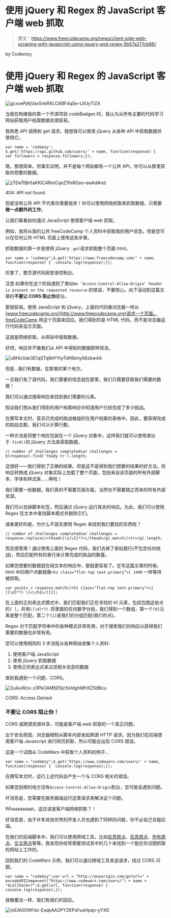 # 使用 jQuery 和 Regex 的 JavaScript 客户端 web 抓取

> 原文：<https://www.freecodecamp.org/news/client-side-web-scraping-with-javascript-using-jquery-and-regex-5b57a271cb86/>

by Codemzy

# 使用 jQuery 和 Regex 的 JavaScript 客户端 web 抓取

![gcxvePjAjVax5nkRXLCABF4q5e-tJIUyTiZA](img/a5ad28ade950dbf92c7d8f09ebef932a.png)

当我在构建我的第一个开源项目 codeBadges 时，我认为从所有主要的代码学习网站获取用户档案数据会很容易。

我熟悉 API 调用和 get 请求。我想我可以使用 jQuery 从各种 API 中获取数据并使用它。

```
var name = 'codemzy';                $.get('https://api.github.com/users/' + name, function(response) {                      var followers = response.followers;});
```

嗯，那很简单。但事实证明，并不是每个网站都有一个公共 API，你可以从那里获取你想要的数据。

![zTDeTtBr0aKKlCARmCqeZ1fnRGso-ewAdAnd](img/d51b9cc90c325494771a6c1c1078bf19.png)

404: API not found

但是没有公共 API 不代表你需要放弃！你可以使用网络抓取来抓取数据，只需要**做一点额外的工作**。

让我们看看如何通过 JavaScript 使用客户端 web 抓取。

例如，我将从我的公共 freeCodeCamp 个人资料中获取我的用户信息。但是您可以在任何公共 HTML 页面上使用这些步骤。

抓取数据的第一步是使用 jQuery `.get`请求抓取整个页面 html。

```
var name = "codemzy";$.get('https://www.freecodecamp.com/' + name, function(response) {  console.log(response);});
```

厉害了，整页源代码刚登录控制台。

注意:如果你在这个阶段遇到了类似`No ‘Access-Control-Allow-Origin’ header is present on the requested resource` 的错误，不要担心。向下滚动到这篇文章的**不要让 CORS 阻止你**部分。

那很容易。使用 JavaScript 和 jQuery，上面的代码像浏览器一样从[www.freecodecamp.org](http://www.freecodecamp.org)请求一个页面。freeCodeCamp 用这个页面来回应。我们得到的是 HTML 代码，而不是浏览器运行代码来显示页面。

这就是网络抓取，从网站中提取数据。

好吧，响应并不像我们从 API 中得到的数据那样简洁。

![u8HicVak3E1qSTq9eYYtyTdHlbmylt6zkw4A](img/4a3af5bcc64bde98fa73c4b6ac7e7079.png)

但是…我们有数据，在那里的某个地方。

一旦我们有了源代码，我们需要的信息就在那里，我们只需要获取我们需要的数据！

我们可以通过搜索响应来找到我们需要的元素。

假设我们想从我们得到的用户档案响应中知道用户已经完成了多少挑战。

在撰写本文时，营员已完成的挑战被组织在用户档案的表格中。因此，要获得完成的挑战总数，我们可以计算行数。

一种方法是将整个响应包装在一个 jQuery 对象中，这样我们就可以使用类似于`.find()`的 jQuery 方法来获取数据。

```
// number of challenges completedvar challenges = $(response).find('tbody tr').length;
```

这很好——我们得到了正确的结果。但是这不是得到我们想要的结果的好方法。将响应转换成 jQuery 对象实际上加载了整个页面，包括来自该页面的所有外部脚本、字体和样式表……啊哈！

我们需要一些数据。我们真的不需要页面负载，当然也不需要随之而来的所有外部资源。

我们可以去掉脚本标签，然后通过 jQuery 运行其余的响应。为此，我们可以使用 Regex 在文本中查找脚本模式并删除它们。

或者更好的是，为什么不首先使用 Regex 来找到我们要找的东西呢？

```
// number of challenges completedvar challenges = response.replace(/<thead>[\s|\S]*?<\/thead>/g).match(/<tr>/g).length;
```

而且很管用！通过使用上面的 Regex 代码，我们去掉了表标题行(不包含任何挑战)，然后匹配所有的表行来计算完成的挑战的数量。

如果您想要的数据就在纯文本的响应中，那就更容易了。在写这篇文章的时候，html 中的用户点数就像`<h1 class=”flat-top text-primary”>[ 1498` </h1>一样等待被抓取。

```
var points = response.match(/<h1 class="flat-top text-primary">\[ ([\d]*?) \]<\/h1>/)[1];
```

在上面的正则表达式模式中，我们匹配我们正在寻找的 h1 元素，包括包围这些点的`[ ]`，并用`([\d]*?).`将里面的任何数字分组，我们得到一个数组，第一个`[0]`元素是整个匹配，第二个`[1]`是我们的分组匹配(我们的点)。

Regex 对于匹配字符串中的各种模式非常有用，对于搜索我们的响应以获得我们需要的数据也非常有用。

您可以使用相同的 3 步流程从各种网站收集个人资料:

1.  使用客户端 JavaScript
2.  使用 jQuery 抓取数据
3.  使用正则表达式来过滤相关信息的数据

直到我遇到一个问题，CORS。

![2uAuWzx-z3PkOAM5ESjcfsVdghMHXZStBlcu](img/bf95df8fb574b0f49bb72b43057baa92.png)

CORS: Access Denied

### 不要让 CORS 阻止你！

CORS 或跨源资源共享，可能是客户端 web 抓取的一个真正问题。

出于安全原因，浏览器限制从脚本内部发起跨源 HTTP 请求。因为我们在前端使用客户端 Javascript 进行网页抓取，所以可能会出现 CORS 错误。

这是一个试图从 CodeWars 中获取个人资料的例子…

```
var name = "codemzy";$.get('https://www.codewars.com/users/' + name, function(response) {  console.log(response);});
```

在撰写本文时，运行上述代码会产生一个与 CORS 相关的错误。

如果您刮擦的地方没有`Access-Control-Allow-Origin`割台，您可能会遇到问题。

坏消息是，您需要在服务器端运行这类请求来解决这个问题。

Whaaaaaaaat，这应该是客户端网络抓取？！

好消息是，由于许多其他优秀的开发人员也遇到了同样的问题，你不必自己去碰后端。

在我们的前端脚本中，我们可以使用跨域工具，比如[任意原点](http://anyorigin.com/)、[任意原点](http://www.whateverorigin.org/)、[所有原点](http://multiverso.me/AllOrigins/)、[交叉原点](https://crossorigin.me/)等等。我发现你经常需要测试其中的几个来找到一个能在你试图抓取的网站上工作的。

回到我们的 CodeWars 示例，我们可以通过跨域工具发送请求，绕过 CORS 问题。

```
var name = "codemzy";var url = "http://anyorigin.com/go?url=" + encodeURIComponent("https://www.codewars.com/users/") + name + "&callback=?";$.get(url, function(response) {  console.log(response);});
```

就像魔法一样，我们有我们的回应。

![mEAI00WFdz-ExqkAA2PYZKPsFusHpqn-yYXG](img/0b6fda1e8d0e44e3ee21e4ad8009856c.png)